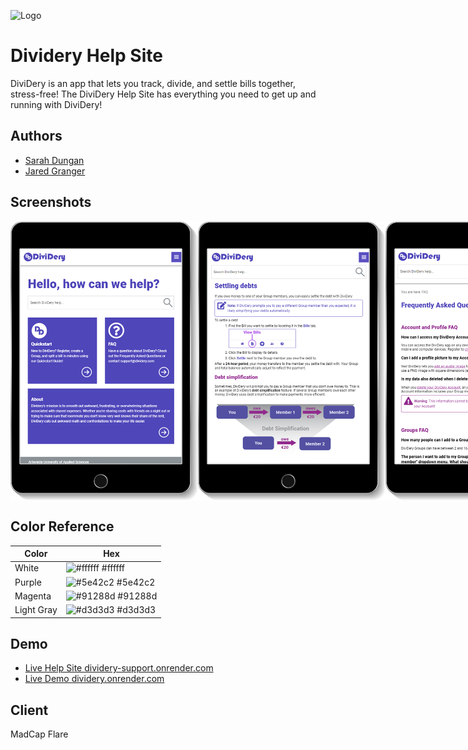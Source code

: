 ![Logo](https://dividery.onrender.com/static/media/logo.eb356374.svg)


# Dividery Help Site

DiviDery is an app that lets you track, divide, and settle bills together, stress-free!
The DiviDery Help Site has everything you need to get up and running with DiviDery!


## Authors

- [Sarah Dungan](https://github.com/sdungan)
- [Jared Granger](https://www.linkedin.com/in/jaredagranger/)




## Screenshots

<div style="display: flex">
    <img src="./Content/Resources/Images/Help-Screen-1.png" alt="Support home page screenshot." style="width: 300px;"/>
    <img src="./Content/Resources/Images/Help-Screen-2.png" alt="Screenshot of instructions for settling payments and debt simplification." style="width: 300px;"/>
    <img src="./Content/Resources/Images/Help-Screen-3.png" alt="Screenshot of frequently asked questions." style="width: 300px;"/>
</div>

## Color Reference

| Color      | Hex                                                              |
| ---------- | ---------------------------------------------------------------- |
| White      | ![#ffffff](https://via.placeholder.com/10/ffffff?text=+) #ffffff |
| Purple     | ![#5e42c2](https://via.placeholder.com/10/5e42c2?text=+) #5e42c2 |
| Magenta    | ![#91288d](https://via.placeholder.com/10/91288d?text=+) #91288d |
| Light Gray | ![#d3d3d3](https://via.placeholder.com/10/d3d3d3?text=+) #d3d3d3 |



## Demo

- [Live Help Site dividery-support.onrender.com](https://dividery-support.onrender.com/Content/Home.htm)
- [Live Demo dividery.onrender.com](https://dividery.onrender.com)

## Client

MadCap Flare



